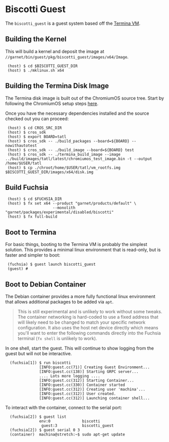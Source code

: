 # Biscotti Guest

The `biscotti_guest` is a guest system based off the
[Termina VM](https://chromium.googlesource.com/chromiumos/fuchsia/+/master/docs/containers_and_vms.md).

## Building the Kernel

This will build a kernel and deposit the image at
`//garnet/bin/guest/pkg/biscotti_guest/images/x64/Image`.

```
 (host) $ cd $BISCOTTI_GUEST_DIR
 (host) $ ./mklinux.sh x64
```

## Building the Termina Disk Image

The Termina disk image is built out of the ChromiumOS source tree. Start by
following the ChromiumOS setup steps
[here](https://sites.google.com/a/chromium.org/dev/chromium-os/quick-start-guide).

Once you have the necessary dependencies installed and the source checked out you
can proceed:

```
 (host) $ cd CROS_SRC_DIR
 (host) $ cros_sdk
 (host) $ export BOARD=tatl
 (host) $ cros_sdk -- ./build_packages --board=${BOARD} --nowithautotest
 (host) $ cros_sdk -- ./build_image --board=${BOARD} test
 (host) $ cros_sdk -- ./termina_build_image --image ../build/images/tatl/latest/chromiumos_test_image.bin -t --output /home/$USER/tatl
 (host) $ cp ./chroot/home/$USER/tatl/vm_rootfs.img  $BISCOTTI_GUEST_DIR/images/x64/disk.img
```

## Build Fuchsia

```
 (host) $ cd $FUCHSIA_DIR
 (host) $ fx set x64 --product "garnet/products/default" \
                     --monolith "garnet/packages/experimental/disabled/biscotti"
 (host) $ fx full-build
```

## Boot to Termina

For basic things, booting to the Termina VM is probably the simplest solution.
This provides a minimal linux environment that is read-only, but is faster and
simpler to boot:

```
 (fuchsia) $ guest launch biscotti_guest
 (guest) #
```

## Boot to Debian Container

The Debian container provides a more fully functional linux environment that
allows additional packages to be added via `apt`.

> This is still experimental and is unlikely to work without some tweaks. The
> container networking is hard-coded to use a fixed address that will likely
> need to be changed to match your specific network configuration. It also uses
> the host net device directly which means you'll want to enter the following
> commands directly into the Fuchsia terminal (`fx shell` is unlikely to work).

In one shell, start the guest. This will continue to show logging from the
guest but will not be interactive.
```
  (fuchsia[1]) $ run biscotti
               [INFO:guest.cc(71)] Creating Guest Environment...
               [INFO:guest.cc(138)] Starting GRPC server...
               .... Lots more logging ....
               [INFO:guest.cc(312)] Starting Container...
               [INFO:guest.cc(330)] Container started
               [INFO:guest.cc(312)] Creating user 'machina'...
               [INFO:guest.cc(312)] User created.
               [INFO:guest.cc(312)] Launching container shell...
```

To interact with the container, connect to the serial port:
```
  (fuchsia[2]) $ guest list
               env:0              biscotti
                guest:3           biscotti_guest
  (fuchsia[2]) $ guest serial 0 3
  (container)  machina@stretch:~$ sudo apt-get update
```
